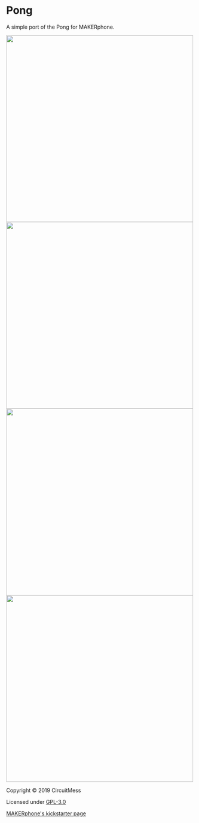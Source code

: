 # Pong

A simple port of the Pong for MAKERphone.

<img src="https://www.circuitmess.com/wp-content/uploads/screenshot_01.png" width="500"/>  
<img src="https://www.circuitmess.com/wp-content/uploads/screenshot_02.png" width="500"/>  
<img src="https://www.circuitmess.com/wp-content/uploads/screenshot_03.png" width="500"/>  
<img src="https://www.circuitmess.com/wp-content/uploads/screenshot_04.png" width="500"/>  

Copyright © 2019 CircuitMess

Licensed under [GPL-3.0](https://www.gnu.org/licenses/gpl-3.0.html)

[MAKERphone's kickstarter page](https://www.kickstarter.com/projects/albertgajsak/makerphone-an-educational-diy-mobile-phone/updates)

